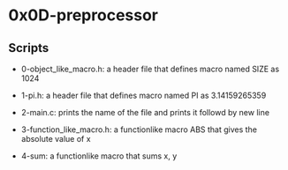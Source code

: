 # 0x0D-preprocessor

## Scripts

- 0-object_like_macro.h:
	a header file that defines macro named SIZE as 1024

- 1-pi.h:
	a header file that defines macro named PI as 3.14159265359

- 2-main.c:
	prints the name of the file and prints it followd by new line

- 3-function_like_macro.h:
	a functionlike macro ABS that gives the absolute value of x

- 4-sum:
	a functionlike macro that sums x, y
